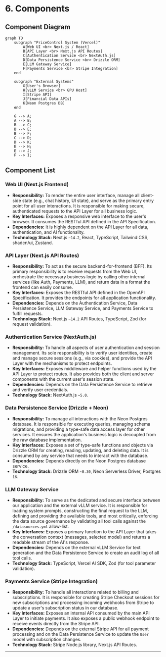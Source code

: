 # 6. Components

## Component Diagram
```mermaid
graph TD
    subgraph "PriceControl System (Vercel)"
        A[Web UI <br> Next.js / React]
        B[API Layer <br> Next.js API Routes]
        C[Authentication Service <br> NextAuth.js]
        D[Data Persistence Service <br> Drizzle ORM]
        E[LLM Gateway Service]
        F[Payments Service <br> Stripe Integration]
    end

    subgraph "External Systems"
        G[User's Browser]
        H[vLLM Service <br> GPU Host]
        I[Stripe API]
        J[Financial Data APIs]
        K[Neon Postgres DB]
    end

    G --> A;
    A --> B;
    B --> C;
    B --> E;
    B --> F;
    C --> D;
    D --> K;
    E --> H;
    E --> J;
    F --> I;
```

## Component List

### Web UI (Next.js Frontend)
* **Responsibility:** To render the entire user interface, manage all client-side state (e.g., chat history, UI state), and serve as the primary entry point for all user interactions. It is responsible for making secure, authenticated requests to the API Layer for all business logic.
* **Key Interfaces:** Exposes a responsive web interface to the user's browser. It consumes the RESTful API defined in the API Specification.
* **Dependencies:** It is highly dependent on the API Layer for all data, authentication, and AI functionality.
* **Technology Stack:** Next.js `~14.2`, React, TypeScript, Tailwind CSS, shadcn/ui, Zustand.

### API Layer (Next.js API Routes)
* **Responsibility:** To act as the secure backend-for-frontend (BFF). Its primary responsibility is to receive requests from the Web UI, orchestrate the necessary business logic by calling other internal services (like Auth, Payments, LLM), and return data in a format the frontend can easily consume.
* **Key Interfaces:** Exposes the RESTful API defined in the OpenAPI Specification. It provides the endpoints for all application functionality.
* **Dependencies:** Depends on the Authentication Service, Data Persistence Service, LLM Gateway Service, and Payments Service to fulfill requests.
* **Technology Stack:** Next.js `~14.2` API Routes, TypeScript, Zod (for request validation).

### Authentication Service (NextAuth.js)
* **Responsibility:** To handle all aspects of user authentication and session management. Its sole responsibility is to verify user identities, create and manage secure sessions (e.g., via cookies), and provide the API Layer with the mechanisms to protect endpoints.
* **Key Interfaces:** Exposes middleware and helper functions used by the API Layer to protect routes. It also provides both the client and server components with the current user's session state.
* **Dependencies:** Depends on the Data Persistence Service to retrieve and verify user credentials.
* **Technology Stack:** NextAuth.js `~5.0`.

### Data Persistence Service (Drizzle + Neon)
* **Responsibility:** To manage all interactions with the Neon Postgres database. It is responsible for executing queries, managing schema migrations, and providing a type-safe data access layer for other services. It ensures the application's business logic is decoupled from the raw database implementation.
* **Key Interfaces:** Exposes a set of type-safe functions and objects via Drizzle ORM for creating, reading, updating, and deleting data. It is consumed by any service that needs to interact with the database.
* **Dependencies:** Depends directly on the Neon Postgres database service.
* **Technology Stack:** Drizzle ORM `~0.30`, Neon Serverless Driver, Postgres `16`.

### LLM Gateway Service
* **Responsibility:** To serve as the dedicated and secure interface between our application and the external vLLM service. It is responsible for loading system prompts, constructing the final request to the LLM, defining and providing the available tools, and most critically, enforcing the data source governance by validating all tool calls against the `/datasources.yml` allow-list.
* **Key Interfaces:** Exposes a primary function to the API Layer that takes the conversation context (messages, selected model) and returns a readable stream of the AI's response.
* **Dependencies:** Depends on the external vLLM Service for text generation and the Data Persistence Service to create an audit log of all tool calls.
* **Technology Stack:** TypeScript, Vercel AI SDK, Zod (for tool parameter validation).

### Payments Service (Stripe Integration)
* **Responsibility:** To handle all interactions related to billing and subscriptions. It is responsible for creating Stripe Checkout sessions for new subscriptions and processing incoming webhooks from Stripe to update a user's subscription status in our database.
* **Key Interfaces:** Exposes an internal API consumed by the main API Layer to initiate payments. It also exposes a public webhook endpoint to receive events directly from the Stripe API.
* **Dependencies:** Depends on the external Stripe API for all payment processing and on the Data Persistence Service to update the `User` model with subscription changes.
* **Technology Stack:** Stripe Node.js library, Next.js API Routes.

---